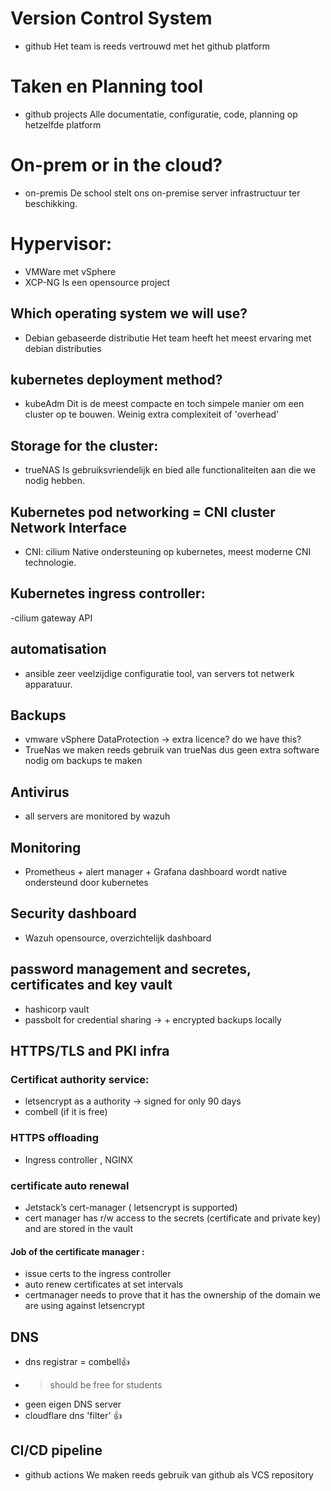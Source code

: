 # Version Control System
- github
  Het team is reeds vertrouwd met het github platform

# Taken en Planning tool
- github projects
  Alle documentatie, configuratie, code, planning op hetzelfde platform 
  
# On-prem or in the cloud?
- on-premis
De school stelt ons on-premise server infrastructuur ter beschikking.

# Hypervisor:
- VMWare met vSphere
- XCP-NG Is een opensource project

## Which operating system we will use?
- Debian gebaseerde distributie
  Het team heeft het meest ervaring met debian distributies

## kubernetes deployment method?
- kubeAdm
  Dit is de meest compacte en toch simpele manier om een cluster op te bouwen. Weinig extra complexiteit of 'overhead'

## Storage for the cluster:
- trueNAS
  Is gebruiksvriendelijk en bied alle functionaliteiten aan die we nodig hebben.

## Kubernetes pod networking = CNI cluster Network Interface
- CNI: cilium
  Native ondersteuning op kubernetes, meest moderne CNI technologie.

## Kubernetes ingress controller:
-cilium gateway API

## automatisation
- ansible
  zeer veelzijdige configuratie tool, van servers tot netwerk apparatuur.

## Backups
- vmware vSphere DataProtection -> extra licence? do we have this?
- TrueNas
    we maken reeds gebruik van trueNas dus geen extra software nodig om backups te maken

## Antivirus
- all servers are monitored by wazuh
  
## Monitoring
- Prometheus + alert manager + Grafana dashboard
  wordt native ondersteund door kubernetes

## Security dashboard
- Wazuh
  opensource, overzichtelijk dashboard

## password management and secretes, certificates and key vault
- hashicorp vault
- passbolt for credential sharing
  -> + encrypted backups locally

## HTTPS/TLS and PKI infra
### Certificat authority service:
- letsencrypt as a authority -> signed for only 90 days
- combell (if it is free)
### HTTPS offloading
- Ingress controller , NGINX
### certificate auto renewal
- Jetstack’s cert-manager ( letsencrypt is supported)
- cert manager has r/w access to the secrets (certificate and private key) and are stored in the vault

#### Job of the certificate manager :
- issue certs to the ingress controller
- auto renew certificates at set intervals
- certmanager needs to prove that it has the ownership of the domain we are using against letsencrypt

## DNS
- dns registrar = combell👍 
- > should be free for students
- geen eigen DNS server
- cloudflare dns 'filter' 👍 

## CI/CD pipeline
- github actions
  We maken reeds gebruik van github als VCS repository
